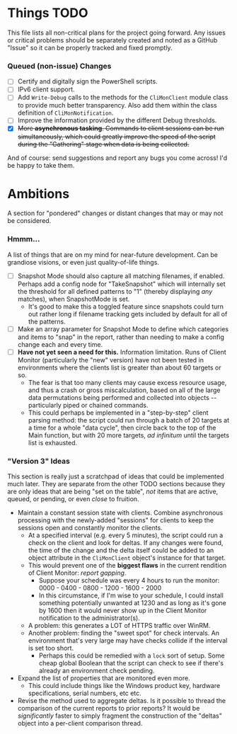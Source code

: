 # Things TODO
This file lists all non-critical plans for the project going forward. Any issues or critical problems should be separately created and noted as a GitHub "Issue" so it can be properly tracked and fixed promptly.

### Queued (non-issue) Changes
- [ ] Certify and digitally sign the PowerShell scripts.
- [ ] IPv6 client support.
- [ ] Add `Write-Debug` calls to the methods for the `CliMonClient` module class to provide much better transparency. Also add them within the class definition of `CliMonNotification`.
- [ ] Improve the information provided by the different Debug thresholds.
- [X] ~~More **asynchronous tasking**. Commands to client sessions can be run simultaneously, which could greatly improve the speed of the script during the "Gathering" stage when data is being collected.~~

And of course: send suggestions and report any bugs you come across! I'd be happy to take them.


# Ambitions
A section for "pondered" changes or distant changes that may or may not be considered.

### Hmmm...
A list of things that are on my mind for near-future development. Can be grandiose visions, or even just quality-of-life things.
- [ ] Snapshot Mode should also capture all matching filenames, if enabled. Perhaps add a config node for "TakeSnapshot" which will internally set the threshold for all defined patterns to "1" (thereby displaying _any_ matches), when SnapshotMode is set.
  - It's good to make this a toggled feature since snapshots could turn out rather long if filename tracking gets included by default for all of the patterns.
- [ ] Make an array parameter for Snapshot Mode to define which categories and items to "snap" in the report, rather than needing to make a config change each and every time.
- [ ] **Have not yet seen a need for this.** Information limitation. Runs of Client Monitor (particularly the "new" version) have not been tested in environments where the clients list is greater than about 60 targets or so.
  - The fear is that too many clients may cause excess resource usage, and thus a crash or gross miscalculation, based on all of the large data permutations being performed and collected into objects -- particularly piped or chained commands.
  - This could perhaps be implemented in a "step-by-step" client parsing method: the script could run through a batch of 20 targets at a time for a whole "data cycle", then circle back to the top of the Main function, but with 20 more targets, _ad infinitum_ until the targets list is exhausted.

### "Version 3" Ideas
This section is really just a scratchpad of ideas that could be implemented much later. They are separate from the other TODO sections because they are only ideas that are being "set on the table", _not_ items that are active, queued, or pending, or even _close_ to fruition.
- Maintain a constant session state with clients. Combine asynchronous processing with the newly-added "sessions" for clients to keep the sessions open and constantly monitor the clients.
  - At a specified interval (e.g. every 5 minutes), the script could run a check on the client and look for deltas. If any changes were found, the time of the change and the delta itself could be added to an object attribute in the `CliMonClient` object's instance for that target.
  - This would prevent one of the **biggest flaws** in the current rendition of Client Monitor: _report gapping_.
    - Suppose your schedule was every 4 hours to run the monitor: 0000 - 0400 - 0800 - 1200 - 1600 - 2000
    - In this circumstance, if I'm wise to your schedule, I could install something potentially unwanted at 1230 and as long as it's gone by 1600 then it would never show up in the Client Monitor notification to the administrator(s).
  - A problem: this generates a LOT of HTTPS traffic over WinRM.
  - Another problem: finding the "sweet spot" for check intervals. An environment that's very large may have checks collide if the interval is set too short.
    - Perhaps this could be remedied with a `lock` sort of setup. Some cheap global Boolean that the script can check to see if there's already an environment check pending.
- Expand the list of properties that are monitored even more.
  - This could include things like the Windows product key, hardware specifications, serial numbers, etc etc.
- Revise the method used to aggregate deltas. Is it possible to thread the comparison of the current reports to prior reports? It would be _significantly_ faster to simply fragment the construction of the "deltas" object into a per-client comparison thread.